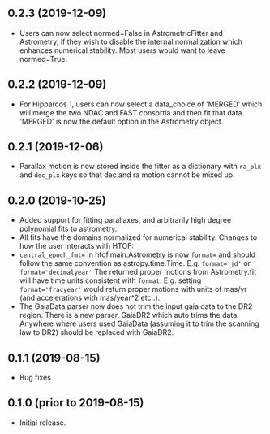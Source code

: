 0.2.3 (2019-12-09)
------------------
- Users can now select normed=False in AstrometricFitter and Astrometry, if they wish to disable
the internal normalization which enhances numerical stability. Most users would want to leave
normed=True.

0.2.2 (2019-12-09)
------------------
- For Hipparcos 1, users can now select a data_choice of 'MERGED' which will
merge the two NDAC and FAST consortia and then fit that data. 'MERGED' is now the
default option in the Astrometry object.

0.2.1 (2019-12-06)
------------------
- Parallax motion is now stored inside the fitter as a dictionary with `ra_plx` and `dec_plx` keys 
  so that dec and ra motion cannot be mixed up.

0.2.0 (2019-10-25)
------------------
- Added support for fitting parallaxes, and arbitrarily
  high degree polynomial fits to astrometry.
- All fits have the domains normalized for numerical stability.
Changes to how the user interacts with HTOF:
- `central_epoch_fmt=` In htof.main.Astrometry is now `format=` and should 
  follow the same convention as astropy.time.Time. E.g. `format='jd'` or `format='decimalyear'`
  The returned proper motions from Astrometry.fit will have time units consistent
  with `format`. E.g. setting `format='fracyear'` would return proper motions with
  units of mas/yr (and accelerations with mas/year^2 etc..).
- The GaiaData parser now does not trim the input gaia data to the DR2 region. There is a new parser, GaiaDR2 which auto
  trims the data. Anywhere where users used GaiaData (assuming it to trim the scanning law to DR2) should be replaced with GaiaDR2.

0.1.1 (2019-08-15)
------------------
- Bug fixes

0.1.0 (prior to 2019-08-15)
---------------------------
- Initial release.
